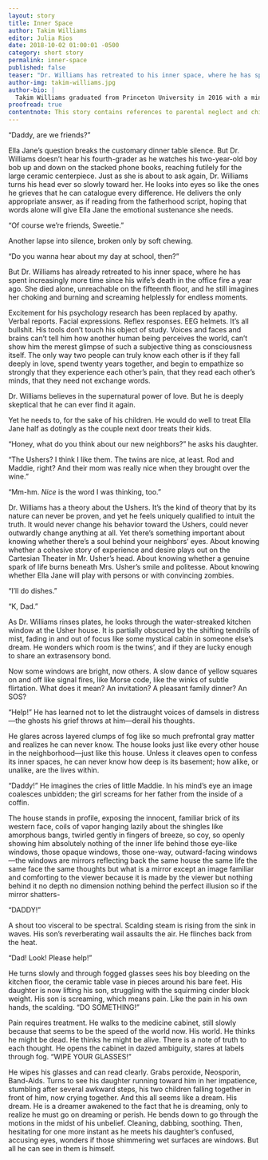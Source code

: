 ```yaml
---
layout: story
title: Inner Space
author: Takim Williams
editor: Julia Rios
date: 2018-10-02 01:00:01 -0500
category: short story
permalink: inner-space
published: false
teaser: "Dr. Williams has retreated to his inner space, where he has spent increasingly more time since his wife’s death in the office fire a year ago."
author-img: takim-williams.jpg
author-bio: |
  Takim Williams graduated from Princeton University in 2016 with a minor in creative writing. Founder and former editor-in-chief of _Figments_, Princeton’s campus publication for speculative fiction, Takim is the creator of the _#InContext_ blog for the Human Trafficking Institute. His debut novel, _The Experiment Himself_, is scheduled for release in late 2018 from Inkshares in partnership with Nerdist. Takim is searching for a version of Christian faith that is viable in the modern world. If the Rapture happens before the Singularity, he will ask for an extension.
proofread: true
contentnote: This story contains references to parental neglect and child endangerment resulting in minor injuries.
---
```


“Daddy, are we friends?”

Ella Jane’s question breaks the customary dinner table silence. But Dr. Williams doesn’t hear his fourth-grader as he watches his two-year-old boy bob up and down on the stacked phone books, reaching futilely for the large ceramic centerpiece. Just as she is about to ask again, Dr. Williams turns his head ever so slowly toward her. He looks into eyes so like the ones he grieves that he can catalogue every difference. He delivers the only appropriate answer, as if reading from the fatherhood script, hoping that words alone will give Ella Jane the emotional sustenance she needs.

“Of course we’re friends, Sweetie.”

Another lapse into silence, broken only by soft chewing.

“Do you wanna hear about my day at school, then?”

But Dr. Williams has already retreated to his inner space, where he has spent increasingly more time since his wife’s death in the office fire a year ago. She died alone, unreachable on the fifteenth floor, and he still imagines her choking and burning and screaming helplessly for endless moments.

Excitement for his psychology research has been replaced by apathy. Verbal reports. Facial expressions. Reflex responses. EEG helmets. It’s all bullshit. His tools don’t touch his object of study. Voices and faces and brains can’t tell him how another human being perceives the world, can’t show him the merest glimpse of such a subjective thing as consciousness itself. The only way two people can truly know each other is if they fall deeply in love, spend twenty years together, and begin to empathize so strongly that they experience each other’s pain, that they read each other’s minds, that they need not exchange words.

Dr. Williams believes in the supernatural power of love. But he is deeply skeptical that he can ever find it again.

Yet he needs to, for the sake of his children. He would do well to treat Ella Jane half as dotingly as the couple next door treats their kids.

“Honey, what do you think about our new neighbors?” he asks his daughter.

“The Ushers? I think I like them. The twins are nice, at least. Rod and Maddie, right? And their mom was really nice when they brought over the wine.”

“Mm-hm. _Nice_ is the word I was thinking, too.”

Dr. Williams has a theory about the Ushers. It’s the kind of theory that by its nature can never be proven, and yet he feels uniquely qualified to intuit the truth. It would never change his behavior toward the Ushers, could never outwardly change anything at all. Yet there’s something important about knowing whether there’s a soul behind your neighbors’ eyes. About knowing whether a cohesive story of experience and desire plays out on the Cartesian Theater in Mr. Usher’s head. About knowing whether a genuine spark of life burns beneath Mrs. Usher’s smile and politesse. About knowing whether Ella Jane will play with persons or with convincing zombies.

“I’ll do dishes.”

“K, Dad.”

As Dr. Williams rinses plates, he looks through the water-streaked kitchen window at the Usher house. It is partially obscured by the shifting tendrils of mist, fading in and out of focus like some mystical cabin in someone else’s dream. He wonders which room is the twins’, and if they are lucky enough to share an extrasensory bond.

Now some windows are bright, now others. A slow dance of yellow squares on and off like signal fires, like Morse code, like the winks of subtle flirtation. What does it mean? An invitation? A pleasant family dinner? An SOS?

“Help!” He has learned not to let the distraught voices of damsels in distress—the ghosts his grief throws at him—derail his thoughts.

He glares across layered clumps of fog like so much prefrontal gray matter and realizes he can never know. The house looks just like every other house in the neighborhood—just like this house. Unless it cleaves open to confess its inner spaces, he can never know how deep is its basement; how alike, or unalike, are the lives within.

“Daddy!” He imagines the cries of little Maddie. In his mind’s eye an image coalesces unbidden; the girl screams for her father from the inside of a coffin.

The house stands in profile, exposing the innocent, familiar brick of its western face, coils of vapor hanging lazily about the shingles like amorphous bangs, twirled gently in fingers of breeze, so coy, so openly showing him absolutely nothing of the inner life behind those eye-like windows, those opaque windows, those one-way, outward-facing windows—the windows are mirrors reflecting back the same house the same life the same face the same thoughts but what is a mirror except an image familiar and comforting to the viewer because it is made by the viewer but nothing behind it no depth no dimension nothing behind the perfect illusion so if the mirror shatters-

“DADDY!”

A shout too visceral to be spectral. Scalding steam is rising from the sink in waves. His son’s reverberating wail assaults the air. He flinches back from the heat.

“Dad! Look! Please help!”

He turns slowly and through fogged glasses sees his boy bleeding on the kitchen floor, the ceramic table vase in pieces around his bare feet. His daughter is now lifting his son, struggling with the squirming cinder block weight. His son is screaming, which means pain. Like the pain in his own hands, the scalding. “DO SOMETHING!”

Pain requires treatment. He walks to the medicine cabinet, still slowly because that seems to be the speed of the world now. His world. He thinks he might be dead. He thinks he might be alive. There is a note of truth to each thought. He opens the cabinet in dazed ambiguity, stares at labels through fog. “WIPE YOUR GLASSES!”

He wipes his glasses and can read clearly. Grabs peroxide, Neosporin, Band-Aids. Turns to see his daughter running toward him in her impatience, stumbling after several awkward steps, his two children falling together in front of him, now crying together. And this all seems like a dream. His dream. He is a dreamer awakened to the fact that he is dreaming, only to realize he must go on dreaming or perish. He bends down to go through the motions in the midst of his unbelief. Cleaning, dabbing, soothing. Then, hesitating for one more instant as he meets his daughter’s confused, accusing eyes, wonders if those shimmering wet surfaces are windows. But all he can see in them is himself.
